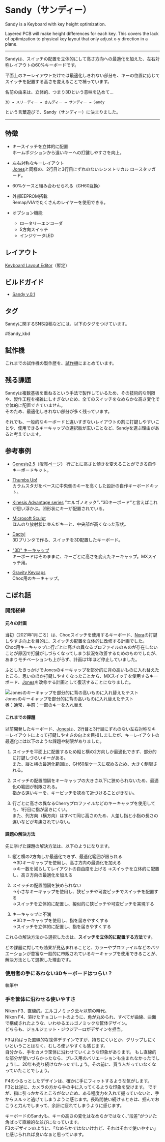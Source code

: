 # Sandy（サンディー）

Sandy is a Keyboard with key height optimization.

Layered PCB will make height differences for each key.
This covers the lack of optimization to physical key layout that only adjust x-y direction in a plane.

---

Sandyは、スイッチの配置を立体的にして高さ方向への最適化を加えた、左右対称レイアウトの60%キーボードです。  

平面上のキーレイアウトだけでは最適化しきれない部分を、キーの位置に応じてスイッチを配置する高さを変えることで補っています。

名前の由来は、立体的、つまり3Dという意味を込めて…

``` text
3D → スリーディー → さんディー → サンディー → Sandy
```

という言葉遊びで、Sandy（サンディー）に決まりました。

---

## 特徴

- キースイッチを立体的に配置  
  ホームポジションから遠いキーへの打鍵しやすさを向上。

- 左右対称なキーレイアウト  
  [Jones](https://github.com/jpskenn/Jones)と同様の、2行目と3行目にずれのないシンメトリカル ロースタッガード。

- 60%ケースと組み合わせられる（GH60互換）

- 外部EEPROM搭載  
  Remap/VIAでたくさんのレイヤーを使用できる。

- オプション機能

  - ロータリーエンコーダ
  - 5方向スイッチ
  - インジケータLED

## レイアウト

[Keyboard Layout Editor](http://www.keyboard-layout-editor.com/#/gists/1d0f4082c7ae670692987e3519c82648)（暫定）

## ビルドガイド

- [Sandy v.0.1](/docs/BuildGuide_v0_1.md)

## タグ

Sandyに関するSNS投稿などには、以下のタグをつけています。

\#Sandy_kbd

## 試作機

これまでの試作機の製作歴を、[試作機](/docs/TrialModels.md)にまとめています。

## 残る課題

Sandyは複数基板を重ねるという手法で製作しているため、その技術的な制限や、製作工程を複雑にしすぎないため、全てのスイッチをなめらかな高さ変化で立体的に配置できていません。  
そのため、最適化しきれない部分が多く残っています。  

それでも、一般的なキーボードと違いすぎないレイアウトの割に打鍵しやすいことや、使用できるキーキャップの選択肢が広いことなど、Sandyを選ぶ理由があると考えています。

## 参考事例

- [Genesis2.5](https://github.com/sekigon-gonnoc/Genesis2.5-doc)（[販売ページ](https://booth.pm/ja/items/1308005)）
  行ごとに高さと傾きを変えることができる自作キーボードキット。  

- [Thumbs Up!](https://www.thumbsup.shop)  
  カラムスタガをベースに中央側のキーを高くした設計の自作キーボードキット。

- [Kinesis Advantage series](https://kinesis-ergo.com/products/#keyboards)
  ”エルゴノミック”、”3Dキーボード”と言えばこれが思い浮かぶ。凹形状にキーが配置されている。

- [Microsoft Sculpt](https://www.microsoft.com/en/accessories/products/keyboards/sculpt-ergonomic-desktop)  
  ほんのり放射状に並んだキーと、中央部が高くなった形状。

- [Dactyl](https://github.com/adereth/dactyl-keyboard)  
  3Dプリンタで作る、スイッチを3D配置したキーボード。

- ["3D" キーキャップ](https://qiita.com/zk_phi/items/5680607118516413a0ba)  
  キーボードはそのままに、キーごとに高さを変えたキーキャップ。MXスイッチ用。

- [Gravity Keycaps](https://note.com/yfuku_/n/n1fbba2e8f44c)  
  Choc用のキーキャップ。

## こぼれ話

### 開発経緯

#### 元々の計画

当初（2021年1月ごろ）は、Chocスイッチを使用するキーボード、[Nora](https://github.com/jpskenn/Nora)の打鍵しやすさ向上を目的に、スイッチの配置を立体的に改修する計画でした。  
Choc用キーキャップに行ごとに高さの異なるプロファイルのものが存在しないことが原因で打鍵がしづらくなってしまう状況を改善するためのものでしたが、あまりモチベーションも上がらず、計画は1年ほど停止していました。  

ふとしたきっかけでJonesのキーキャップを部分的に背の高いものに入れ替えたところ、思いのほか打鍵しやすくなったことから、MXスイッチを使用するキーボード、[Jones](https://github.com/jpskenn/Jones)を改修する計画として復活することになりました。  

![Jonesのキーキャップを部分的に背の高いものに入れ替えたテスト](/assets/README/jones_key_height_test.jpeg)  
Jonesのキーキャップを部分的に背の高いものに入れ替えたテスト  
奥：通常，手前：一部のキーを入れ替え

#### これまでの課題

以前開発したキーボード、[Jones](https://github.com/jpskenn/Jones)は、2行目と3行目にずれのない左右対称なキーレイアウトによって打鍵しやすさの向上を目指しましたが、キーレイアウトの最適化には以下のような課題や制限がありました。

1. スイッチを平面上に配置するため縦と横の2方向しか最適化できず、部分的に打鍵しづらいキーがある。  
  また、縦と横の最適化範囲は、GH60型ケースに収めるため、大きく制限される。

1. スイッチの配置間隔をキーキャップの大きさ以下に狭められないため、最適化の範囲が制限される。  
  指から遠いキーを、キーピッチを狭めて近づけることがきない。

1. 行ごとに高さの異なるCherryプロファイルなどのキーキャップを使用しても、1行目に指が届きにくい。  
  また、列方向（横方向）はすべて同じ高さのため、人差し指と小指の長さの違いなどが考慮されていない。

#### 課題の解決方法

先に挙げた課題の解決方法は、以下のようになります。

1. 縦と横の2方向しか最適化できず、最適化範囲が限られる  
  →3Dキーキャップを使用し、高さ方向の最適化を加える  
  →キー数を減らしてレイアウトの自由度を上げる
  →スイッチを立体的に配置し、高さ方向の最適化を加える

1. スイッチの配置間隔を狭められない  
  →小さなキーキャップを使用し、狭ピッチや可変ピッチでスイッチを配置する  
  →スイッチを立体的に配置し、擬似的に狭ピッチや可変ピッチを実現する

1. キーキャップに不満  
  →3Dキーキャップを使用し、指を届きやすくする  
  →スイッチを立体的に配置し、指を届きやすくする

これらの解決方法から選択したのは、**スイッチを立体的に配置する方法**です。

どの課題に対しても効果が見込まれることと、カラーやプロファイルなどのバリエーションが豊富な一般的に市販されているキーキャップを使用できることが、解決方法として選択した理由です。

### 使用者の手にあわない3Dキーボードはつらい？

執筆中

### 手を筐体に沿わせる使いやすさ

Nikon F3、直線的。エルゴノミック云々以前の時代。  
Nikon F4、溶けたチョコレートのように、角が丸められ、すべてが曲線、曲面で構成されたような、いわゆるエルゴノミックな筐体デザイン。  
どちらも、ジョルジェット・ジウジアーロがデザインを担当。

F3は角ばった直線的な筐体デザインですが、持ちにくいとか、グリップしにくいということはなく、むしろ使いやすくも感じます。  
自分から、手をカメラ筐体に沿わせていくような印象があります。
もし直線的な部分が使いづらかったなら、プレス用のバリエーションも生まれなかったでしょうし、20年も売り続けなかったでしょう。その前に、買う人だっていなくなっていたことでしょう。

F4のつるっとしたデザインは、確かに手にフィットするような気がします。  
F3とは逆に、カメラの方から手の中に入ってくるような印象を受けます。
ですが、指に引っかかるところがないため、ある程度力を入れて握っていないと、手からスルッと逃げてしまうように感じます。長時間使い続けるときは、掴んでおこうと力んでしまって、余計に疲れてしまうように感じます。

キーボードのSandyも、キーの高さの変化はなめらかではなく、”段差”がついた角ばって直線的な並びになっています。  
F3のデザインのように、「なめらかではないけれど、それはそれで使いやすい」と感じられれば良いなぁと思っています。
